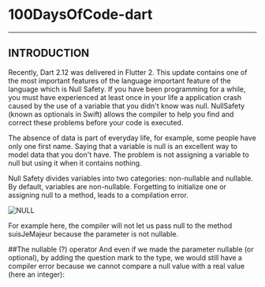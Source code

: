 # 100DaysOfCode-dart
-------------------------------------------------------------------------------------------------------------------------------------------------------------------------
## INTRODUCTION

Recently, Dart 2.12 was delivered in Flutter 2. This update contains one of the most important features of the language
 important feature of the language which is Null Safety.
If you have been programming for a while, you must have experienced at least once in your life a 
application crash caused by the use of a variable that you didn't know was null.
NullSafety (known as optionals in Swift) allows the compiler to help you find 
and correct these problems before your code is executed.

The absence of data is part of everyday life, for example, some people have only one first name.
Saying that a variable is null is an excellent way to model data that you don't have.
The problem is not assigning a variable to null but using it when it contains nothing.

Null Safety divides variables into two categories: non-nullable and nullable. By default, variables are non-nullable.
Forgetting to initialize one or assigning null to a method, leads to a compilation error.



![NULL](https://user-images.githubusercontent.com/82382673/164917589-9bad22c3-355e-4d0a-a3f3-9b6f885e412f.PNG)


For example here, the compiler will not let us pass null to the method suisJeMajeur because the parameter is not nullable.

##The nullable (?) operator
And even if we made the parameter nullable (or optional), by adding the question mark to the type, we would still have a compiler error because we cannot compare a null value with a real value (here an integer):
